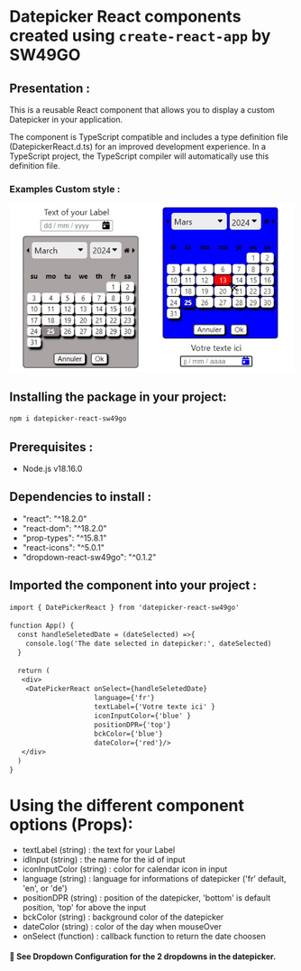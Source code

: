 # Datepicker React components created using `create-react-app` by SW49GO

## Presentation :
This is a reusable React component that allows you to display a custom Datepicker in your application.

The component is TypeScript compatible and includes a type definition file (DatepickerReact.d.ts) for an improved development experience. In a TypeScript project, the TypeScript compiler will automatically use this definition file.

### Examples Custom style :
<img src="https://raw.githubusercontent.com/SW49GO/React-Datepicker/master/public/assets/example.jpg" alt="datepicker"/>

## Installing the package in your project:
```bash
npm i datepicker-react-sw49go
```
## Prerequisites :
- Node.js v18.16.0

## Dependencies to install :
- "react": "^18.2.0"
- "react-dom": "^18.2.0"
- "prop-types": "^15.8.1"
- "react-icons": "^5.0.1"
- "dropdown-react-sw49go": "^0.1.2"

## Imported the component into your project :
```
import { DatePickerReact } from 'datepicker-react-sw49go'

function App() {
  const handleSeletedDate = (dateSelected) =>{
    console.log('The date selected in datepicker:', dateSelected)
  }

  return (
   <div>
    <DatePickerReact onSelect={handleSeletedDate} 
                     language={'fr'} 
                     textLabel={'Votre texte ici' } 
                     iconInputColor={'blue' }
                     positionDPR={'top'}
                     bckColor={'blue'}
                     dateColor={'red'}/>
   </div>
  )
}
```

# Using the different component options (Props):

- textLabel (string) : the text for your Label
- idInput (string) : the name for the id of input
- iconInputColor (string) : color for calendar icon in input
- language (string) : language for informations of datepicker ('fr' default, 'en', or 'de')
- positionDPR (string) : position of the datepicker, 'bottom' is default position, 'top' for above the input
- bckColor (string) : background color of the datepicker
- dateColor (string) : color of the day when mouseOver
- onSelect (function) : callback function to return the date choosen

#### 📌 See Dropdown Configuration for the 2 dropdowns in the datepicker.